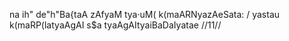 na ih" de"h"Ba{taA zAfyaM tya·uM( k(maARNyazAeSata: /
yastau k(maRP(latyaAgAI s$a tyaAgAItyaiBaDaIyatae //11//